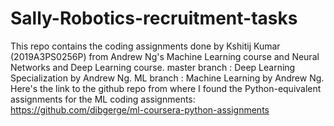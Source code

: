 # Sally-Robotics-recruitment-tasks
This repo contains the coding assignments done by Kshitij Kumar (2019A3PS0256P) from Andrew Ng's Machine Learning course and Neural Networks and Deep Learning course.
master branch : Deep Learning Specialization by Andrew Ng.
ML branch : Machine Learning by Andrew Ng.
Here's the link to the github repo from where I found the Python-equivalent assignments for the ML coding assignments:
https://github.com/dibgerge/ml-coursera-python-assignments
